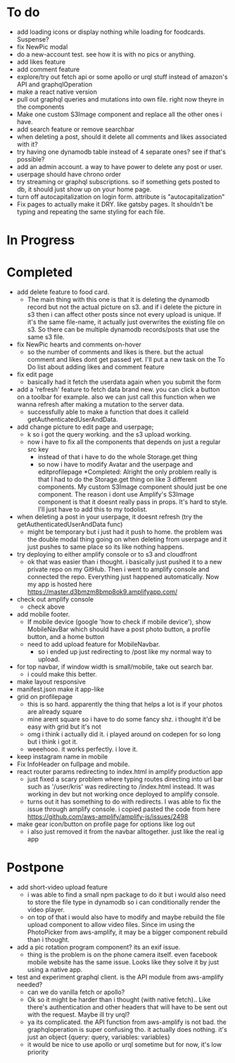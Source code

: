 # To do
* add loading icons or display nothing while loading for foodcards. Suspense?
* fix NewPic modal
* do a new-account test. see how it is with no pics or anything.
* add likes feature
* add comment feature
* explore/try out fetch api or some apollo or urql stuff instead of amazon's API and graphqlOperation
* make a react native version
* pull out graphql queries and mutations into own file. right now theyre in the components
* Make one custom S3Image component and replace all the other ones i have.
* add search feature or remove searchbar
* when deleting a post, should it delete all comments and likes associated with it?
* try having one dynamodb table instead of 4 separate ones? see if that's possible?
* add an admin account. a way to have power to delete any post or user.
* userpage should have chrono order
* try streaming or graphql subscriptions. so if something gets posted to db, it should
  just show up on your home page.
* turn off autocapitalization on login form. attribute is "autocapitalization"
* Fix pages to actually make it DRY. like gatsby pages. It shouldn't be typing and
    repeating the same styling for each file.



# In Progress


# Completed
* add delete feature to food card. 
    * The main thing with this one is that it is deleting the dynamodb record but
        not the actual picture on s3. and if i delete the picture in s3 then i can
        affect other posts since not every upload is unique. If it's the same file-name,
        it actually just overwrites the existing file on s3. So there can be
        multiple dynamodb records/posts that use the same s3 file.
* fix NewPic hearts and comments on-hover
  * so the number of comments and likes is there. but the actual comment and likes 
    dont get passed yet. I'll put a new task on the To Do list about adding likes
    and comment feature
* fix edit page
    * basically had it fetch the userdata again when you submit the form
* add a 'refresh' feature to fetch data brand new. you can click a button on a toolbar
  for example. also we can just call this function when we wanna refresh after making
  a mutation to the server data.
    * successfully able to make a function that does it calleld getAuthenticatedUserAndData.
* add change picture to edit page and userpage;
    * k so i got the query working. and the s3 upload working.
    * now i have to fix all the components that depends on just a regular src key
        * instead of that i have to do the whole Storage.get thing
        * so now i have to modify Avatar and the userpage and editprofilepage
    *Completed: Alright the only problem really is that I had to do the Storage.get thing
      on like 3 different components. My custom S3Image component should just be one
      component. The reason i dont use Amplify's S3Image component is that it doesnt
      really pass in props. It's hard to style. I'll just have to add this to my todolist.
* when deleting a post in your userpage, it doesnt refresh (try the getAuthenticatedUserAndData func)
  * might be temporary but i just had it push to home. the problem was the double modal thing
    going on when deleting from userpage and it just pushes to same place so its like
    nothing happens.
* try deploying to either amplify console or to s3 and cloudfront
  * ok that was easier than i thought. i basically just pushed it to a new private
    repo on my GitHub. Then i went to amplify console and connected the repo. Everything
    just happened automatically. Now my app is hosted here https://master.d3bmzm8bmp8ok9.amplifyapp.com/
* check out amplify console
  * check above
* add mobile footer. 
    * If mobile device (google 'how to check if mobile device'), show MobileNavBar
        which should have a post photo button, a profile button, and a home button
    * need to add upload feature for MobileNavbar. 
        * so i ended up just redirecting to /post like my normal way to upload.
* for top navbar, if window width is small/mobile, take out search bar.
    * i could make this better.
* make layout responsive
* manifest.json make it app-like
* grid on profilepage
  * this is so hard. apparently the thing that helps a lot is if your photos are already square
  * mine arent square so i have to do some fancy shz. i thought it'd be easy with grid but it's not
  * omg i think i actually did it. i played around on codepen for so long but i think i got it.
  * weeehooo. it works perfectly. i love it.
* keep instagram name in mobile
* Fix InfoHeader on fullpage and mobile. 
* react router params redirecting to index.html in amplify production app
    * just fixed a scary problem where typing routes directing into url bar such as
        '/user/kris' was redirecting to /index.html instead. It was working in dev but 
        not working once deployed to amplify console.
    * turns out it has something to do with redirects. I was able to fix the issue through
        amplify console. i copied pasted the code from here https://github.com/aws-amplify/amplify-js/issues/2498
* make gear icon/button on profile page for options like log out
    * i also just removed it from the navbar alltogether. just like the real ig app


# Postpone
* add short-video upload feature
    * i was able to find a small npm package to do it but i would also need to 
      store the file type in dynamodb so i can conditionally render the video player.
    * on top of that i would also have to modify and maybe rebuild the file upload
        component to allow video files. Since im using the PhotoPicker from aws-amplify,
        it may be a bigger component rebuild than i thought.
* add a pic rotation program component? its an exif issue. 
    * thing is the problem is on the phone camera itself. even facebook mobile website
        has the same issue. Looks like they solve it by just using a native app.
* test and experiment graphql client. is the API module from aws-amplify needed?
    * can we do vanilla fetch or apollo?
    * Ok so it might be harder than i thought (with native fetch).. Like there's authentication and other
        headers that will have to be sent out with the request. Maybe ill try urql?
    * ya its complicated. the API function from aws-amplify is not bad. the graphqloperation
        is super confusing tho. it actually does nothing. it's just an object {query: query, variables: variables}
    * it would be nice to use apollo or urql sometime but for now, it's low priority
